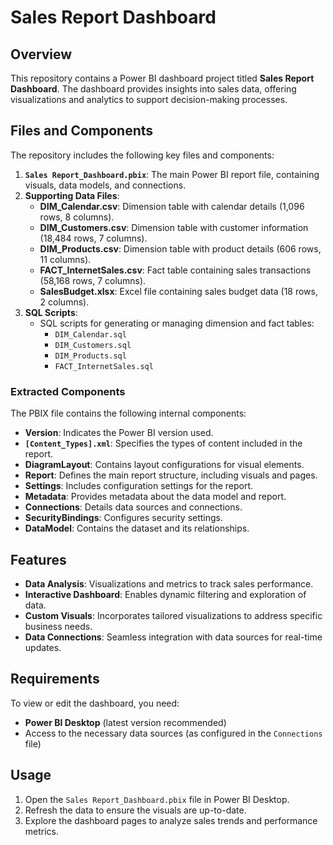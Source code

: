 # Sales Report Dashboard

## Overview
This repository contains a Power BI dashboard project titled **Sales Report Dashboard**. The dashboard provides insights into sales data, offering visualizations and analytics to support decision-making processes.

## Files and Components
The repository includes the following key files and components:

1. **`Sales Report_Dashboard.pbix`**: The main Power BI report file, containing visuals, data models, and connections.
2. **Supporting Data Files**:
   - **DIM_Calendar.csv**: Dimension table with calendar details (1,096 rows, 8 columns).
   - **DIM_Customers.csv**: Dimension table with customer information (18,484 rows, 7 columns).
   - **DIM_Products.csv**: Dimension table with product details (606 rows, 11 columns).
   - **FACT_InternetSales.csv**: Fact table containing sales transactions (58,168 rows, 7 columns).
   - **SalesBudget.xlsx**: Excel file containing sales budget data (18 rows, 2 columns).
3. **SQL Scripts**:
   - SQL scripts for generating or managing dimension and fact tables:
     - `DIM_Calendar.sql`
     - `DIM_Customers.sql`
     - `DIM_Products.sql`
     - `FACT_InternetSales.sql`

### Extracted Components
The PBIX file contains the following internal components:

- **Version**: Indicates the Power BI version used.
- **`[Content_Types].xml`**: Specifies the types of content included in the report.
- **DiagramLayout**: Contains layout configurations for visual elements.
- **Report**: Defines the main report structure, including visuals and pages.
- **Settings**: Includes configuration settings for the report.
- **Metadata**: Provides metadata about the data model and report.
- **Connections**: Details data sources and connections.
- **SecurityBindings**: Configures security settings.
- **DataModel**: Contains the dataset and its relationships.

## Features
- **Data Analysis**: Visualizations and metrics to track sales performance.
- **Interactive Dashboard**: Enables dynamic filtering and exploration of data.
- **Custom Visuals**: Incorporates tailored visualizations to address specific business needs.
- **Data Connections**: Seamless integration with data sources for real-time updates.

## Requirements
To view or edit the dashboard, you need:
- **Power BI Desktop** (latest version recommended)
- Access to the necessary data sources (as configured in the `Connections` file)

## Usage
1. Open the `Sales Report_Dashboard.pbix` file in Power BI Desktop.
2. Refresh the data to ensure the visuals are up-to-date.
3. Explore the dashboard pages to analyze sales trends and performance metrics.



